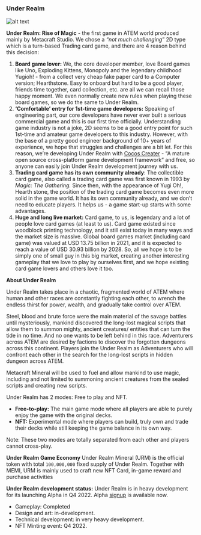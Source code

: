 ### Under Realm
![alt text](https://github.com/cocrafts/whitepaper/blob/master/assets/img/under-realm.png?raw=true)

**Under Realm: Rise of Magic** - the first game in ATEM world produced mainly by Metacraft Studio. We chose a *“not much challenging*” 2D type which is a turn-based Trading card game, and there are 4 reason behind this decision:

1. **Board game lover:** We, the core developer member, love Board games like Uno, Exploding Kittens, Monopoly and the legendary childhood Yugioh! - from a collect very cheap fake paper card to a Computer version; Hearthstone. Easy to onboard but hard to be a good player, friends time together, card collection, etc. are all we can recall those happy moment. We even normally create new rules when playing these board games, so we do the same to Under Realm.
2. **‘Comfortable’ entry for 1st-time game developers:** Speaking of engineering part, our core developers have never ever built a serious commercial game and this is our first time officially. Understanding game industry is not a joke, 2D seems to be a good entry point for such 1st-time and amateur game developers to this industry. However, with the base of a pretty good engineer background of 10+ years of experience, we hope that struggles and challenges are a bit let. For this reason, we’re developing Under Realm with [Cocos Creater](https://www.cocos.com/) - “A mature open source cross-platform game development framework” and free, so anyone can easily join Under Realm development journey with us.
3. **Trading card game has its own community already**: The collectible card game, also called a trading card game was first known in 1993 by *Magic: The Gathering.* Since then, with the appearance of Yugi Oh!, Hearth stone, the position of the trading card game becomes even more solid in the game world. It has its own community already, and we don’t need to educate players. It helps us - a game start-up starts with some advantages.
4. **Huge and long live market:** Card game, to us, is legendary and a lot of people love card games (at least to us). Card game existed since woodblock printing technology, and it still exist today in many ways and the market size is massive. Global board games market (including card game) was valued at USD 13.75 billion in 2021, and it is expected to reach a value of USD 30.93 billion by 2028. So, all we hope is to be simply one of small guy in this big market, creating another interesting gameplay that we love to play by ourselves first, and we hope existing card game lovers and others love it too.

**About Under Realm**

Under Realm takes place in a chaotic, fragmented world of ATEM where human and other races are constantly fighting each other, to wrench the endless thirst for power, wealth, and gradually take control over ATEM.

Steel, blood and brute force were the main material of the savage battles until mysteriously, mankind discovered the long-lost magical scripts that allow them to summon mighty, ancient creatures/ entities that can turn the tide in no time. And no one wants to be left behind in this race. Adventurers across ATEM are desired by factions to discover the forgotten dungeons across this continent. Players join the Under Realm as Adventurers who will confront each other in the search for the long-lost scripts in hidden dungeon across ATEM.

Metacraft Mineral will be used to fuel and allow mankind to use magic, including and not limited to summoning ancient creatures from the sealed scripts and creating new scripts.

Under Realm has 2 modes: Free to play and NFT.

- **Free-to-play:** The main game mode where all players are able to purely enjoy the game with the original decks.
- **NFT:** Experimental mode where players can build, truly own and trade their decks while still keeping the game balance in its own way.

Note: These two modes are totally separated from each other and players cannot cross-play.

**Under Realm Game Economy**
Under Realm Mineral (URM) is the official token with total `100,000,000` fixed supply of Under Realm. Together with MEMI, URM is mainly used to craft new NFT Card, in-game reward and purchase activities

**Under Realm development status:**
Under Realm is in heavy development for its launching Alpha in Q4 2022. Alpha [signup](https://stormgate.io/) is available now.

- Gameplay: Completed
- Design and art: in-development.
- Technical development: in very heavy development.
- NFT Minting event: Q4 2022.
